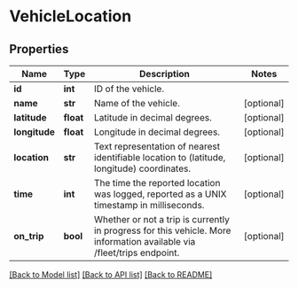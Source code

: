 # VehicleLocation

## Properties
Name | Type | Description | Notes
------------ | ------------- | ------------- | -------------
**id** | **int** | ID of the vehicle. | 
**name** | **str** | Name of the vehicle. | [optional] 
**latitude** | **float** | Latitude in decimal degrees. | [optional] 
**longitude** | **float** | Longitude in decimal degrees. | [optional] 
**location** | **str** | Text representation of nearest identifiable location to (latitude, longitude) coordinates. | [optional] 
**time** | **int** | The time the reported location was logged, reported as a UNIX timestamp in milliseconds. | [optional] 
**on_trip** | **bool** | Whether or not a trip is currently in progress for this vehicle. More information available via /fleet/trips endpoint. | [optional] 

[[Back to Model list]](../README.md#documentation-for-models) [[Back to API list]](../README.md#documentation-for-api-endpoints) [[Back to README]](../README.md)


